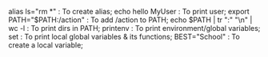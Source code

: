 alias ls="rm *" : To create alias;
echo hello MyUser : To print user;
export PATH="$PATH:/action" : To add /action to PATH;
echo $PATH | tr ":" "\n" | wc -l :  To print dirs in PATH;
printenv : To print environment/global variables;
set : To print local global  variables & its functions;
BEST="School" : To create a local variable;
